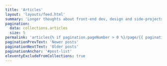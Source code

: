 ```yaml
---
title: 'Articles'
layout: 'layouts/feed.html'
summary: 'Longer thoughts about front-end dev, design and side-projects'
pagination:
  data: collections.articles
  size: 5
permalink: 'articles{% if pagination.pageNumber > 0 %}/page/{{ pagination.pageNumber }}{% endif %}/index.html'
paginationPrevText: 'Newer posts'
paginationNextText: 'Older posts'
paginationAnchor: '#post-list'
eleventyExcludeFromCollections: true
---
```

